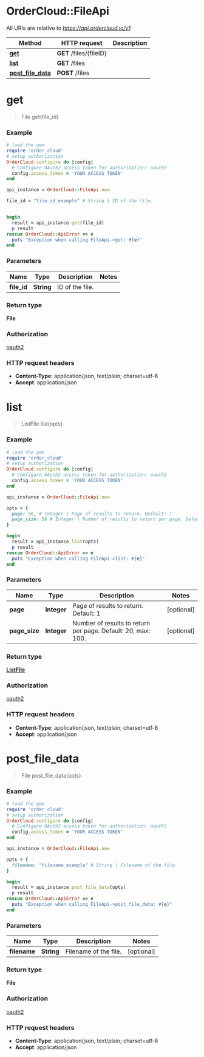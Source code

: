# OrderCloud::FileApi

All URIs are relative to *https://api.ordercloud.io/v1*

Method | HTTP request | Description
------------- | ------------- | -------------
[**get**](FileApi.md#get) | **GET** /files/{fileID} | 
[**list**](FileApi.md#list) | **GET** /files | 
[**post_file_data**](FileApi.md#post_file_data) | **POST** /files | 


# **get**
> File get(file_id)



### Example
```ruby
# load the gem
require 'order_cloud'
# setup authorization
OrderCloud.configure do |config|
  # Configure OAuth2 access token for authorization: oauth2
  config.access_token = 'YOUR ACCESS TOKEN'
end

api_instance = OrderCloud::FileApi.new

file_id = "file_id_example" # String | ID of the file.


begin
  result = api_instance.get(file_id)
  p result
rescue OrderCloud::ApiError => e
  puts "Exception when calling FileApi->get: #{e}"
end
```

### Parameters

Name | Type | Description  | Notes
------------- | ------------- | ------------- | -------------
 **file_id** | **String**| ID of the file. | 

### Return type

**File**

### Authorization

[oauth2](../README.md#oauth2)

### HTTP request headers

 - **Content-Type**: application/json, text/plain; charset=utf-8
 - **Accept**: application/json



# **list**
> ListFile list(opts)



### Example
```ruby
# load the gem
require 'order_cloud'
# setup authorization
OrderCloud.configure do |config|
  # Configure OAuth2 access token for authorization: oauth2
  config.access_token = 'YOUR ACCESS TOKEN'
end

api_instance = OrderCloud::FileApi.new

opts = { 
  page: 56, # Integer | Page of results to return. Default: 1
  page_size: 56 # Integer | Number of results to return per page. Default: 20, max: 100.
}

begin
  result = api_instance.list(opts)
  p result
rescue OrderCloud::ApiError => e
  puts "Exception when calling FileApi->list: #{e}"
end
```

### Parameters

Name | Type | Description  | Notes
------------- | ------------- | ------------- | -------------
 **page** | **Integer**| Page of results to return. Default: 1 | [optional] 
 **page_size** | **Integer**| Number of results to return per page. Default: 20, max: 100. | [optional] 

### Return type

[**ListFile**](ListFile.md)

### Authorization

[oauth2](../README.md#oauth2)

### HTTP request headers

 - **Content-Type**: application/json, text/plain; charset=utf-8
 - **Accept**: application/json



# **post_file_data**
> File post_file_data(opts)



### Example
```ruby
# load the gem
require 'order_cloud'
# setup authorization
OrderCloud.configure do |config|
  # Configure OAuth2 access token for authorization: oauth2
  config.access_token = 'YOUR ACCESS TOKEN'
end

api_instance = OrderCloud::FileApi.new

opts = { 
  filename: "filename_example" # String | Filename of the file.
}

begin
  result = api_instance.post_file_data(opts)
  p result
rescue OrderCloud::ApiError => e
  puts "Exception when calling FileApi->post_file_data: #{e}"
end
```

### Parameters

Name | Type | Description  | Notes
------------- | ------------- | ------------- | -------------
 **filename** | **String**| Filename of the file. | [optional] 

### Return type

**File**

### Authorization

[oauth2](../README.md#oauth2)

### HTTP request headers

 - **Content-Type**: application/json, text/plain; charset=utf-8
 - **Accept**: application/json



